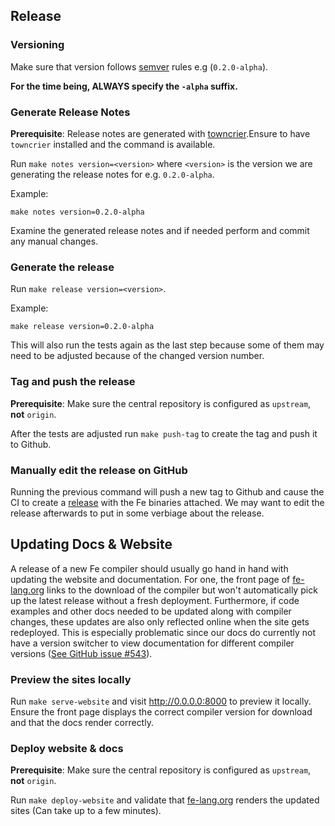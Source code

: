 ## Release

### Versioning

Make sure that version follows [semver](https://semver.org/) rules e.g (`0.2.0-alpha`).

**For the time being, ALWAYS specify the `-alpha` suffix.**

### Generate Release Notes

**Prerequisite**: Release notes are generated with [towncrier](https://pypi.org/project/towncrier/).Ensure to have `towncrier` installed and the command is available.

Run `make notes version=<version>` where `<version>` is the version we are generating the release notes for e.g. `0.2.0-alpha`.

Example:

```
make notes version=0.2.0-alpha
```

Examine the generated release notes and if needed perform and commit any manual changes.

### Generate the release

Run `make release version=<version>`.

Example:

```
make release version=0.2.0-alpha
```

This will also run the tests again as the last step because some of them may need to be adjusted because of the changed version number.

### Tag and push the release

**Prerequisite**: Make sure the central repository is configured as `upstream`, **not** `origin`.

After the tests are adjusted run `make push-tag` to create the tag and push it to Github.


### Manually edit the release on GitHub

Running the previous command will push a new tag to Github and cause the CI to create a [release](https://github.com/ethereum/fe/releases) with the Fe binaries attached. We may want to edit the release afterwards to put in some verbiage about the release.

## Updating Docs & Website

A release of a new Fe compiler should usually go hand in hand with updating the website and documentation. For one, the front page of [fe-lang.org](https://fe-lang.org) links to the download of the compiler but won't automatically pick up the latest release without a fresh deployment. Furthermore, if code examples and other docs needed to be updated along with compiler changes, these updates are also only reflected online when the site gets redeployed. This is especially problematic since our docs do currently not have a version switcher to view documentation for different compiler versions ([See GitHub issue #543](https://github.com/ethereum/fe/issues/543)).

### Preview the sites locally

Run `make serve-website` and visit http://0.0.0.0:8000 to preview it locally. Ensure the front page displays the correct compiler version for download and that the docs render correctly.

### Deploy website & docs

**Prerequisite**: Make sure the central repository is configured as `upstream`, **not** `origin`.

Run `make deploy-website` and validate that [fe-lang.org](https://fe-lang.org) renders the updated sites (Can take up to a few minutes).